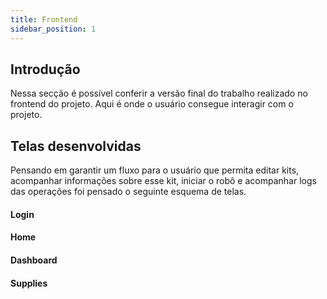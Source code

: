 ```yaml
---
title: Frontend
sidebar_position: 1
---
```


## Introdução

Nessa secção é possível conferir a versão final do trabalho realizado no frontend do projeto. 
Aqui é onde o usuário consegue interagir com o projeto. 

## Telas desenvolvidas 

Pensando em garantir um fluxo para o usuário que permita editar kits, acompanhar informações sobre esse kit, iniciar o robô e acompanhar logs das operações foi pensado o seguinte esquema de telas. 

#### Login

#### Home 

#### Dashboard

#### Supplies 
